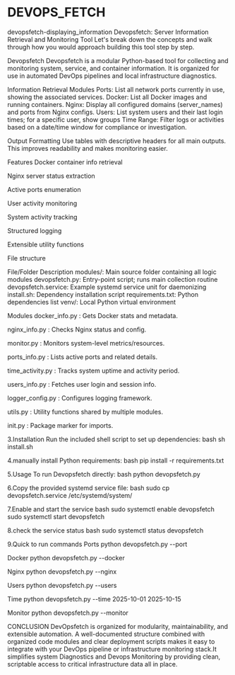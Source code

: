 # DEVOPS_FETCH

devopsfetch-displaying_information
Devopsfetch: Server Information Retrieval and Monitoring Tool Let's break down the concepts and walk through how you would approach building this tool step by step.

Devopsfetch Devopsfetch is a modular Python-based tool for collecting and monitoring system, service, and container information. It is organized for use in automated DevOps pipelines and local infrastructure diagnostics.

Information Retrieval Modules Ports: List all network ports currently in use, showing the associated services. Docker: List all Docker images and running containers. Nginx: Display all configured domains (server_names) and ports from Nginx configs. Users: List system users and their last login times; for a specific user, show groups Time Range: Filter logs or activities based on a date/time window for compliance or investigation.

Output Formatting Use tables with descriptive headers for all main outputs. This improves readability and makes monitoring easier.

Features Docker container info retrieval

Nginx server status extraction

Active ports enumeration

User activity monitoring

System activity tracking

Structured logging

Extensible utility functions

File structure

File/Folder Description modules/: Main source folder containing all logic modules devopsfetch.py: Entry-point script; runs main collection routine devopsfetch.service: Example systemd service unit for daemonizing install.sh: Dependency installation script requirements.txt: Python dependencies list venv/: Local Python virtual environment

Modules docker_info.py : Gets Docker stats and metadata.

nginx_info.py : Checks Nginx status and config.

monitor.py : Monitors system-level metrics/resources.

ports_info.py : Lists active ports and related details.

time_activity.py : Tracks system uptime and activity period.

users_info.py : Fetches user login and session info.

logger_config.py : Configures logging framework.

utils.py : Utility functions shared by multiple modules.

init.py : Package marker for imports.

3.Installation Run the included shell script to set up dependencies: bash sh install.sh

4.manually install Python requirements: bash pip install -r requirements.txt

5.Usage To run Devopsfetch directly: bash python devopsfetch.py

6.Copy the provided systemd service file: bash sudo cp devopsfetch.service /etc/systemd/system/

7.Enable and start the service bash sudo systemctl enable devopsfetch sudo systemctl start devopsfetch

8.check the service status bash sudo systemctl status devopsfetch

9.Quick to run commands Ports python devopsfetch.py --port

Docker python devopsfetch.py --docker

Nginx python devopsfetch.py --nginx

Users python devopsfetch.py --users

Time python devopsfetch.py --time 2025-10-01 2025-10-15

Monitor python devopsfetch.py --monitor

CONCLUSION DevOpsfetch is organized for modularity, maintainability, and extensible automation. A well-documented structure combined with organized code modules and clear deployment scripts makes it easy to integrate with your DevOps pipeline or infrastructure monitoring stack.It simplifies system Diagnostics and Devops Monitoring by providing clean, scriptable access to critical infrastructure data all in place.
